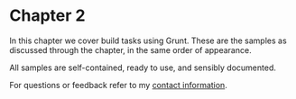 # Chapter 2

In this chapter we cover build tasks using Grunt. These are the samples as discussed through the chapter, in the same order of appearance.

All samples are self-contained, ready to use, and sensibly documented.

For questions or feedback refer to my [contact information](https://github.com/bevacqua/buildfirst#feedback).
